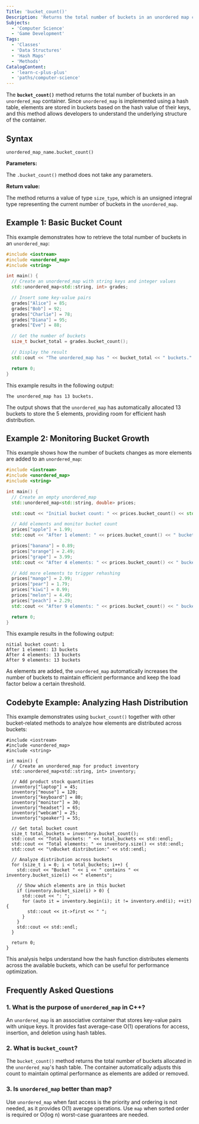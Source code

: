 ```yaml
---
Title: 'bucket_count()'
Description: 'Returns the total number of buckets in an unordered map container.'
Subjects:
  - 'Computer Science'
  - 'Game Development'
Tags:
  - 'Classes'
  - 'Data Structures'
  - 'Hash Maps'
  - 'Methods'
CatalogContent:
  - 'learn-c-plus-plus'
  - 'paths/computer-science'
---
```


The **`bucket_count()`** method returns the total number of buckets in an `unordered_map` container. Since `unordered_map` is implemented using a hash table, elements are stored in buckets based on the hash value of their keys, and this method allows developers to understand the underlying structure of the container.

## Syntax

```pseudo
unordered_map_name.bucket_count()
```

**Parameters:**

The `.bucket_count()` method does not take any parameters.

**Return value:**

The method returns a value of type `size_type`, which is an unsigned integral type representing the current number of buckets in the `unordered_map`.

## Example 1: Basic Bucket Count

This example demonstrates how to retrieve the total number of buckets in an `unordered_map`:

```cpp
#include <iostream>
#include <unordered_map>
#include <string>

int main() {
  // Create an unordered_map with string keys and integer values
  std::unordered_map<std::string, int> grades;

  // Insert some key-value pairs
  grades["Alice"] = 85;
  grades["Bob"] = 92;
  grades["Charlie"] = 78;
  grades["Diana"] = 95;
  grades["Eve"] = 88;

  // Get the number of buckets
  size_t bucket_total = grades.bucket_count();

  // Display the result
  std::cout << "The unordered_map has " << bucket_total << " buckets." << std::endl;

  return 0;
}
```

This example results in the following output:

```shell
The unordered_map has 13 buckets.
```

The output shows that the `unordered_map` has automatically allocated 13 buckets to store the 5 elements, providing room for efficient hash distribution.

## Example 2: Monitoring Bucket Growth

This example shows how the number of buckets changes as more elements are added to an `unordered_map`:

```cpp
#include <iostream>
#include <unordered_map>
#include <string>

int main() {
  // Create an empty unordered_map
  std::unordered_map<std::string, double> prices;

  std::cout << "Initial bucket count: " << prices.bucket_count() << std::endl;

  // Add elements and monitor bucket count
  prices["apple"] = 1.99;
  std::cout << "After 1 element: " << prices.bucket_count() << " buckets" << std::endl;

  prices["banana"] = 0.89;
  prices["orange"] = 2.49;
  prices["grape"] = 3.99;
  std::cout << "After 4 elements: " << prices.bucket_count() << " buckets" << std::endl;

  // Add more elements to trigger rehashing
  prices["mango"] = 2.99;
  prices["pear"] = 1.79;
  prices["kiwi"] = 0.99;
  prices["melon"] = 4.49;
  prices["peach"] = 2.29;
  std::cout << "After 9 elements: " << prices.bucket_count() << " buckets" << std::endl;

  return 0;
}
```

This example results in the following output:

```shell
nitial bucket count: 1
After 1 element: 13 buckets
After 4 elements: 13 buckets
After 9 elements: 13 buckets
```

As elements are added, the `unordered_map` automatically increases the number of buckets to maintain efficient performance and keep the load factor below a certain threshold.

## Codebyte Example: Analyzing Hash Distribution

This example demonstrates using `bucket_count()` together with other bucket-related methods to analyze how elements are distributed across buckets:

```codebyte/cpp
#include <iostream>
#include <unordered_map>
#include <string>

int main() {
  // Create an unordered_map for product inventory
  std::unordered_map<std::string, int> inventory;

  // Add product stock quantities
  inventory["laptop"] = 45;
  inventory["mouse"] = 120;
  inventory["keyboard"] = 80;
  inventory["monitor"] = 30;
  inventory["headset"] = 65;
  inventory["webcam"] = 25;
  inventory["speaker"] = 55;

  // Get total bucket count
  size_t total_buckets = inventory.bucket_count();
  std::cout << "Total buckets: " << total_buckets << std::endl;
  std::cout << "Total elements: " << inventory.size() << std::endl;
  std::cout << "\nBucket distribution:" << std::endl;

  // Analyze distribution across buckets
  for (size_t i = 0; i < total_buckets; i++) {
    std::cout << "Bucket " << i << " contains " << inventory.bucket_size(i) << " elements";

    // Show which elements are in this bucket
    if (inventory.bucket_size(i) > 0) {
      std::cout << ": ";
      for (auto it = inventory.begin(i); it != inventory.end(i); ++it) {
        std::cout << it->first << " ";
      }
    }
    std::cout << std::endl;
  }

  return 0;
}
```

This analysis helps understand how the hash function distributes elements across the available buckets, which can be useful for performance optimization.

## Frequently Asked Questions

### 1. What is the purpose of `unordered_map` in C++?

An `unordered_map` is an associative container that stores key-value pairs with unique keys. It provides fast average-case O(1) operations for access, insertion, and deletion using hash tables.

### 2. What is `bucket_count`?

The `bucket_count()` method returns the total number of buckets allocated in the `unordered_map`'s hash table. The container automatically adjusts this count to maintain optimal performance as elements are added or removed.

### 3. Is `unordered_map` better than map?

Use `unordered_map` when fast access is the priority and ordering is not needed, as it provides O(1) average operations. Use `map` when sorted order is required or O(log n) worst-case guarantees are needed.
